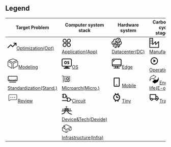 ## Legend

| Target Problem                                               | Computer system stack                                        | Hardware system                                              | Carbon life cycle stage(s)                                   |
| ------------------------------------------------------------ | ------------------------------------------------------------ | ------------------------------------------------------------ | ------------------------------------------------------------ |
| [![1](image/Optim.svg)Optimization(Opt)](Classification/Target_Problem.md#Optimization) | [![1](image/App.svg) Application(App)](Classification/Computer_system_stack.md#Application) | [![1](image/center.svg)Datacenter(DC)](Classification/Hardware_system.md#Datacenter) | [![1](image/Manufacturing.svg)Manufacturing](<Classification/Included_carbon_life_cycle_stage(s).md#Manufacturing>) |
| [![1](image/Modeling.svg)Modeling](Classification/Target_Problem.md#Modeling) | [![1](image/OS.svg)OS](Classification/Computer_system_stack.md#OS) | [![1](image/Edge.svg)Edge](Classification/Hardware_system.md#Edge) | [![1](image/Operation.svg)Operation](<Classification/Included_carbon_life_cycle_stage(s).md#Operation>) |
| [![1](image/Stand.svg)Standardization(Stand.)](Classification/Target_Problem.md#Standardization) | [![1](image/Micro.svg)Microarch(Micro.)](<(Classification/Computer_system_stack.md#Microarchitecture)>) | [![1](image/Mobile.svg)Mobile](Classification/Hardware_system.md#Mobile) | [![1](image/End-of-life.svg)End-of-life(E-o-l)](<Classification/Included_carbon_life_cycle_stage(s).md#End-of-life>) |
| [![1](image/Review.svg)Review](<(Classification/Target_Problem.md#Review)>) | [![1](image/Circuit.svg)Circuit](Circuit)                    | [![1](image/Tiny.svg)Tiny](Classification/Hardware_system.md#Tiny) | [![1](image/Transport.svg)Transport](<Classification/Included_carbon_life_cycle_stage(s).md#Transport>) |
|                                                              | [![1](image/Drive.svg)Device&Tech(Devide)](Drive)            |                                                              |                                                              |
|                                                              | [![1](image/Infrastructure.svg)Infrastructure(Infra)](Infrastructure) |                                                              |                                                              |
